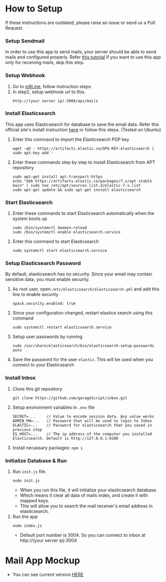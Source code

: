 # How to Setup
If these instructions are outdated, please raise an issue or send us a Pull Request.

### Setup Sendmail
In order to use this app to send mails, your server should be able to send mails and configured properly.
Refer [this tutorial](https://github.com/garageScript/curriculum/issues/353)
If you want to use this app only for receiving mails, skip this step.

### Setup Webhook
1. Go to [m8l.me](https://m8l.me/), follow instruction steps
2. In step2, setup webhook url to this.
    ```
    http://(your server ip):3004/api/mails
    ```

### Install Elasticsearch
This app uses Elasticsearch for database to save the email data. Refer this official site's install instruction [here](https://www.elastic.co/guide/en/elasticsearch/reference/7.9/deb.html)
or follow this steps. (Tested on Ubuntu)
1. Enter this command to import the Elasticsearch PGP key
    ```
    wget -qO - https://artifacts.elastic.co/GPG-KEY-elasticsearch | sudo apt-key add -
    ```
2. Enter these commands step by step to install Elasticsearch from APT repository 
    ```
    sudo apt-get install apt-transport-https
    echo "deb https://artifacts.elastic.co/packages/7.x/apt stable main" | sudo tee /etc/apt/sources.list.d/elastic-7.x.list
    sudo apt-get update && sudo apt-get install elasticsearch
    ```
    
### Start Elasticsearch
1. Enter these commands to start Elasticsearch automatically when the system boots up
    ```
    sudo /bin/systemctl daemon-reload
    sudo /bin/systemctl enable elasticsearch.service
    ```
2. Enter this command to start Elasticsearch
    ```
    sudo systemctl start elasticsearch.service
    ```

### Setup Elasticsearch Password
By default, elasticsearch has no security. Since your email may contain sensitive data, you must enable security.

1. As root user, open `/etc/elasticsearch/elasticsearch.yml` and add this line to enable security
    ```
    xpack.security.enabled: true
    ```
2. Since your configuration changed, restart elastice search using this command
    ```
    sudo systemctl restart elasticsearch.service
    ```
3. Setup user passwords by running
    ```
    sudo /usr/share/elasticsearch/bin/elasticsearch-setup-passwords auto
    ```
4. Save the password for the user `elastic`. This will be used when you connect to your Elasticsearch

### Install Inbox
1. Clone this git repository
    ```
    git clone https://github.com/garageScript/inbox.git
    ```
2. Setup environment variables in `.env` file
    ```
    SECRET=...     // Value to encode session data. Any value works
    ADMIN_PW=...   // Password that will be used to login to Inbox
    ELASTIC=...    // Password for elasticsearch that you saved in previous step
    ES_HOST=...    // The ip address of the computer you installed Elasticsearch. Default is http://127.0.0.1:9200
    ```
3. Install necassary packages: `npm i`

### Initialize Database & Run
1. Run `init.js` file.
    ```
    node init.js
    ```
    * When you run this file, it will initialize your elasticsearch database.
    * Which means it clear all data of mails index, and create it with mapped keys.
    * This will allow you to search the mail receiver's email address in elasticsearch.
2. Run the app
    ```
    node index.js
    ```
    * Default port number is 3004. So you can connect to inbox at http://(your server ip):3004

# Mail App Mockup
* You can see current version [HERE](https://mail.hoie.kim)
